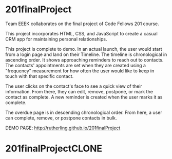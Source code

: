 # 201finalProject
Team EEEK collaborates on the final project of Code Fellows 201 course.

This project incorporates HTML, CSS, and JavaScript to create a casual CRM app for maintaining personal relationships.

This project is complete to demo. In an actual launch, the user would start from a login page and land on their Timeline. The timeline is chronological in ascending order. It shows approaching reminders to reach out to contacts. The contacts' appointments are set when they are created using a "frequency" measurement for how often the user would like to keep in touch with that specific contact.

The user clicks on the contact's face to see a quick view of their information. From there, they can edit, remove, postpone, or mark the contact as complete. A new reminder is created when the user marks it as complete.

The overdue page is in descending chronological order. From here, a user can complete, remove, or postpone contacts in bulk.

DEMO PAGE:
http://rutherling.github.io/201finalProject
# 201finalProjectCLONE
